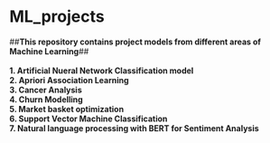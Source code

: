 # ML_projects #
##**This repository contains project models from different areas of Machine Learning**## <br/><br/>
**1. Artificial Nueral Network Classification model** <br/>
**2. Apriori Association Learning**                    <br/>
**3. Cancer Analysis**                                 <br/>
**4. Churn Modelling**                                 <br/>
**5. Market basket optimization**                      <br/>
**6. Support Vector Machine Classification**           <br/>
**7. Natural language processing with BERT for Sentiment Analysis**  

